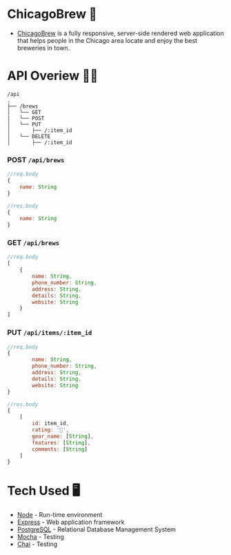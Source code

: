 # ChicagoBrew 🍺
- [ChicagoBrew](https://chicagobrew.vercel.app/) is a fully responsive, server-side rendered web application that helps people in the Chicago area locate and enjoy the best breweries in town. 

# API Overiew 👩‍💻

```
/api
.
├── /brews
│   └── GET
|   └── POST
│   └── PUT
│       ├── /:item_id
│   └── DELETE
│       ├── /:item_id   
```

### POST `/api/brews`
```javascript
//req.body
{
    name: String
}

//res.body
{
    name: String
}
```

### GET `/api/brews`
```javascript
//req.body
[
    {
        name: String, 
        phone_number: String, 
        address: String,
        details: String,
        website: String
    }
]
```

### PUT `/api/items/:item_id`
```javascript
//req.body
{
        name: String, 
        phone_number: String, 
        address: String,
        details: String,
        website: String
}

//res.body
{
    [
        id: item_id, 
        rating: '🎸',
        gear_name: [String],
        features: [String], 
        comments: [String]
    ]
}
```

# Tech Used 🖥
- [Node](https://nodejs.org/en/) - Run-time environment
- [Express](https://expressjs.com/) - Web application framework
- [PostgreSQL](https://www.postgresql.org/) - Relational Database Management System
- [Mocha](https://mochajs.org/) - Testing
- [Chai](https://www.chaijs.com/) - Testing
